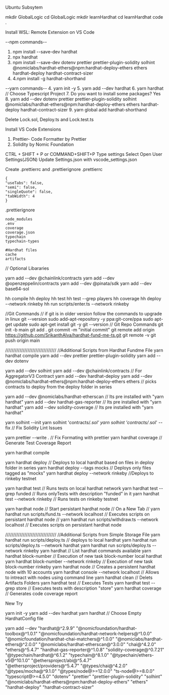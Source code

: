 Ubuntu Subsytem

mkdir GlobalLogic
cd GlobalLogic
mkdir learnHardhat
cd learnHardhat
code .

Install WSL: Remote Extension on VS Code

--npm commands--
1. npm install --save-dev hardhat
2. npx hardhat
3. npm install --save-dev dotenv prettier prettier-plugin-solidity solhint @nomiclabs/hardhat-ethers@npm:hardhat-deploy-ethers ethers hardhat-deploy hardhat-contract-sizer
4. 4.npm install -g hardhat-shorthand


--yarn commands--
4. yarn init -y
5. yarn add --dev hardhat
6. yarn hardhat // Choose Typescript Project
7. Do you want to install some packages? Yes
8. yarn add --dev dotenv prettier prettier-plugin-solidity solhint @nomiclabs/hardhat-ethers@npm:hardhat-deploy-ethers ethers hardhat-deploy hardhat-contract-sizer
9. yarn global add hardhat-shorthand

Delete Lock.sol, Deploy.ts and Lock.test.ts

Install VS Code Extensions

1. Prettier- Code Formatter by Prettier
2. Solidity by Nomic Foundation

CTRL + SHIFT + P or COMMAND+SHIFT+P
Type settings
Select Open User Settings(JSON)
Update Settings.json with vscode_settings.json

Create .prettierrc and .prettierignore
.prettierrc

```
{
"useTabs": false,
"semi": false,
"singleQuote": false,
"tabWidth": 4
}
```

.prettierignore

```
node_modules
.env
coverage
coverage.json
typechain
typechain-types

#Hardhat files
cache
artifacts
```

// Optional Libararies

yarn add --dev @chainlink/contracts
yarn add --dev @openzeppelin/contracts
yarn add --dev @pinata/sdk
yarn add --dev base64-sol

hh compile
hh deploy
hh test
hh test --grep players
hh coverage
hh deploy --network rinkeby
hh run scripts/enter.ts --network rinkeby

//Git Commands
// if git is in older version follow the commands to upgrade in linux
git --version
sudo add-apt-repository -y ppa:git-core/ppa
sudo apt-get update
sudo apt-get install git -y
git --version
// Git Repo Commands
git init -b main
git add .
git commit -m "initial commit"
git remote add origin https://github.com/SrikanthAlva/hardhat-fund-me-ts.git
git remote -v
git push origin main

////////////////////////////////
//Additional Scripts from Hardhat Fundme File
yarn hardhat compile
yarn add --dev prettier prettier-plugin-solidity
yarn add --dev dotenv

yarn add --dev solhint
yarn add --dev @chainlink/contracts // For AggregatorV3 Contract
yarn add --dev hardhat-deploy
yarn add --dev @nomiclabs/hardhat-ethers@npm:hardhat-deploy-ethers ethers // picks contracts to deploy from the deploy folder in series

yarn add --dev @nomiclabs/hardhat-etherscan // Its pre installed with "yarn hardhat"
yarn add --dev hardhat-gas-reporter // Its pre installed with "yarn hardhat"
yarn add --dev solidity-coverage // Its pre installed with "yarn hardhat"

yarn solhint --init
yarn solhint 'contracts/_.sol'
yarn solhint 'contracts/_.sol' --fix // Fix Solidity Lint Issues

yarn prettier --write . // Fix Formating with prettier
yarn hardhat coverage // Generate Test Coverage Report

yarn hardhat compile

yarn hardhat deploy // Deploys to local hardhat based on files in deploy folder in series
yarn hardhat deploy --tags mocks // Deploys only files tagged as "mocks"
yarn hardhat deploy --network rinkeby //Deploys to rinkeby testnet

yarn hardhat test // Runs tests on local hardhat network
yarn hardhat test --grep funded // Runs onlyTests with description "funded" in it
yarn hardhat test --network rinkeby // Runs tests on rinkeby testnet

yarn hardhat node // Start persistant hardhat node
// On a New Tab
// yarn hardhat run scripts/fund.ts --network localhost // Executes scripts on persistant hardhat node
// yarn hardhat run scripts/withdraw.ts --network localhost // Executes scripts on persistant hardhat node

////////////////////////////////
//Additional Scripts from Simple Storage File
yarn hardhat run scripts/deploy.ts // deploys to local hardhat
yarn hardhat run scripts/deploy.ts --network hardhat
yarn hardhat run scripts/deploy.ts --network rinkeby
yarn hardhat // List hardhat commands available
yarn hardhat block-number // Execution of new task block-number local hardhat
yarn hardhat block-number --network rinkeby // Execution of new task block-number rinkeby
yarn hardhat node // Creates a persistent hardhat node with 10 accounts
yarn hardhat console --network localhost // Allows to intreact with nodes using command line
yarn hardhat clean // Delets Artifacts Folders
yarn hardhat test // Executes Tests
yarn hardhat test --grep store // Executes tests with description "store"
yarn hardhat coverage // Generates code coverage report

New Try

yarn init -y
yarn add --dev hardhat
yarn hardhat // Choose Empty HardhatConfig file

yarn add --dev "hardhat@^2.9.9" "@nomicfoundation/hardhat-toolbox@^1.0.1" "@nomicfoundation/hardhat-network-helpers@^1.0.0" "@nomicfoundation/hardhat-chai-matchers@^1.0.0" "@nomiclabs/hardhat-ethers@^2.0.0" "@nomiclabs/hardhat-etherscan@^3.0.0" "chai@^4.2.0" "ethers@^5.4.7" "hardhat-gas-reporter@^1.0.8" "solidity-coverage@^0.7.21" "@typechain/hardhat@^6.1.2" "typechain@^8.1.0" "@typechain/ethers-v5@^10.1.0" "@ethersproject/abi@^5.4.7" "@ethersproject/providers@^5.4.7" "@types/chai@^4.2.0" "@types/mocha@^9.1.0" "@types/node@>=12.0.0" "ts-node@>=8.0.0" "typescript@>=4.5.0" "dotenv" "prettier" "prettier-plugin-solidity" "solhint" "@nomiclabs/hardhat-ethers@npm:hardhat-deploy-ethers" "ethers" "hardhat-deploy" "hardhat-contract-sizer"

